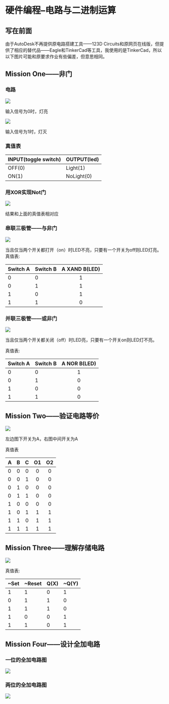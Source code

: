 # 硬件编程–电路与二进制运算

## 写在前面 

由于AutoDesk不再提供原电路搭建工具——123D Circuits和原网页在线版，但提供了相应的替代品——Eagle和TinkerCad等工具，我使用的是TinkerCad，所以以下图片可能和原要求作业有些偏差，但意思相同。

## Mission One——非门

### 电路

![](images/notgate.png)

输入信号为0时，灯亮

![](images/notgateoff.png)

输入信号为1时，灯灭

### 真值表

|INPUT(toggle switch)|OUTPUT(led)|
|--|--|
|OFF(0)|Light(1)|
|ON(1)|NoLight(0)|

### 用XOR实现Not门

![](images/notbyxor.png)

结果和上面的真值表相对应

### 串联三极管——与非门

![](images/Nandbyt.png)

当且仅当两个开关都打开（on）时LED不亮，只要有一个开关为off则LED灯亮。
真值表:

|Switch A|Switch B|A XAND B(LED)|
|--|--|:--:|
|0|0|1|
|0|1|1|
|1|0|1|
|1|1|0|

### 并联三极管——或非门

![](images/nor.png)

当且仅当两个开关都关闭（off）时LED亮，只要有一个开关on则LED灯不亮。

真值表:

|Switch A|Switch B|A NOR B(LED)|
|--|--|:--:|
|0|0|1|
|0|1|0|
|1|0|0|
|1|1|0|

## Mission Two——验证电路等价

![](images/eq.png)

左边图下开关为A，右图中间开关为A

真值表

|A|B|C|O1|O2|
|--|--|:--:|:--:|:--:|
|0|0|0|0|0|
|0|0|1|0|0|
|0|1|0|0|0|
|0|1|1|0|0|
|1|0|0|0|0|
|1|0|1|1|1|
|1|1|0|1|1|
|1|1|1|1|1|

## Mission Three——理解存储电路

![](images/SR.png)

真值表:

|~Set|~Reset|Q(X)|~Q(Y)|
|--|--|--|--|
|1|1|0|1|
|0|1|1|0|
|1|1|1|0|
|1|0|0|1|
|1|1|0|1|

## Mission Four——设计全加电路

### 一位的全加电路图

![](images/1bitfulladd.png)


### 两位的全加电路图

![](images/2bitfulladd.png)